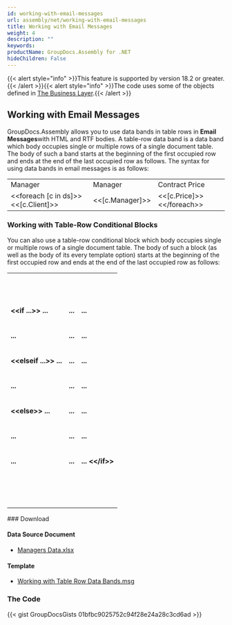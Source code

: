 ```yaml
---
id: working-with-email-messages
url: assembly/net/working-with-email-messages
title: Working with Email Messages
weight: 4
description: ""
keywords: 
productName: GroupDocs.Assembly for .NET
hideChildren: False
---
```

{{< alert style="info" >}}This feature is supported by version 18.2 or greater.{{< /alert >}}{{< alert style="info" >}}The code uses some of the objects defined in [The Business Layer](https://docs.groupdocs.com/assembly/net/the-business-layer/).{{< /alert >}}

## Working with Email Messages

GroupDocs.Assembly allows you to use data bands in table rows in **Email Messages**with HTML and RTF bodies. A table-row data band is a data band which body occupies single or multiple rows of a single document table. The body of such a band starts at the beginning of the first occupied row and ends at the end of the last occupied row as follows. The syntax for using data bands in email messages is as follows:

<table class="gd-assembly">
	<tbody>
		<tr>
			<td>Manager</td>
			<td>Manager</td>
			<td>Contract Price</td>
		</tr>
		<tr>
			<td>&lt;&lt;foreach [c in ds]>>&lt;&lt;[c.Client]>></td>
			<td>&lt;&lt;[c.Manager]>></td>
			<td>&lt;&lt;[c.Price]>>&lt;&lt;/foreach>></td>
		</tr>
	</tbody>
</table>

### Working with Table-Row Conditional Blocks

You can also use a table-row conditional block which body occupies single or multiple rows of a single document table. The body of such a block (as well as the body of its every template option) starts at the beginning of the first occupied row and ends at the end of the last occupied row as follows:

<table class="confluenceTable"><tbody><tr><td class="confluenceTd"><p><strong>&nbsp;</strong></p></td><td class="confluenceTd"><p><strong>&nbsp;</strong></p></td><td class="confluenceTd"><p><strong>&nbsp;</strong></p></td></tr><tr><td class="confluenceTd"><p><strong>&lt;&lt;if ...&gt;&gt; ...</strong></p></td><td class="confluenceTd"><p><strong>...</strong></p></td><td class="confluenceTd"><p><strong>...</strong></p></td></tr><tr><td class="confluenceTd"><p><strong>...</strong></p></td><td class="confluenceTd"><p><strong>...</strong></p></td><td class="confluenceTd"><p><strong>...</strong></p></td></tr><tr><td class="confluenceTd"><p><strong>&lt;&lt;elseif ...&gt;&gt; ...</strong></p></td><td class="confluenceTd"><p><strong>...</strong></p></td><td class="confluenceTd"><p><strong>...</strong></p></td></tr><tr><td class="confluenceTd"><p><strong>...</strong></p></td><td class="confluenceTd"><p><strong>...</strong></p></td><td class="confluenceTd"><p><strong>...</strong></p></td></tr><tr><td class="confluenceTd"><p><strong>&lt;&lt;else&gt;&gt; ...</strong></p></td><td class="confluenceTd"><p><strong>...</strong></p></td><td class="confluenceTd"><p><strong>...</strong></p></td></tr><tr><td class="confluenceTd"><p><strong>...</strong></p></td><td class="confluenceTd"><p><strong>...</strong></p></td><td class="confluenceTd"><p><strong>...</strong></p></td></tr><tr><td class="confluenceTd"><p><strong>...</strong></p></td><td class="confluenceTd"><p><strong>...</strong></p></td><td class="confluenceTd"><p><strong>... &lt;&lt;/if&gt;&gt;</strong></p></td></tr><tr><td class="confluenceTd"><p><strong>&nbsp;</strong></p></td><td class="confluenceTd"><p><strong>&nbsp;</strong></p></td><td class="confluenceTd"><p><strong>&nbsp;</strong></p><div><strong><br></strong></div></td></tr></tbody></table>
### Download

#### Data Source Document

*   [Managers Data.xlsx](https://github.com/groupdocs-assembly/GroupDocs.Assembly-for-.NET/blob/master/Examples/Data/Data%20Sources/Excel%20DataSource/Contracts%20Data.xlsx)

#### Template

*   [Working with Table Row Data Bands.msg](https://github.com/groupdocs-assembly/GroupDocs.Assembly-for-.NET/blob/master/Examples/Data/Source/Presentation%20Templates/Working%20With%20Table%20Row%20Data%20Bands.pptx)

### The Code

{{< gist GroupDocsGists 01bfbc9025752c94f28e24a28c3cd6ad >}}


